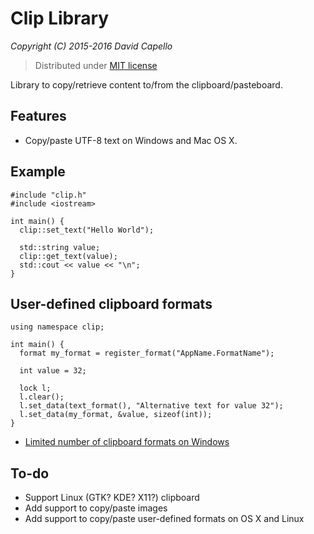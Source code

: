 # Clip Library
*Copyright (C) 2015-2016 David Capello*

> Distributed under [MIT license](LICENSE.txt)

Library to copy/retrieve content to/from the clipboard/pasteboard.

## Features

* Copy/paste UTF-8 text on Windows and Mac OS X.

## Example

    #include "clip.h"
    #include <iostream>

    int main() {
      clip::set_text("Hello World");

      std::string value;
      clip::get_text(value);
      std::cout << value << "\n";
    }

## User-defined clipboard formats

    using namespace clip;

    int main() {
      format my_format = register_format("AppName.FormatName");

      int value = 32;

      lock l;
      l.clear();
      l.set_data(text_format(), "Alternative text for value 32");
      l.set_data(my_format, &value, sizeof(int));
    }

* [Limited number of clipboard formats on Windows](http://blogs.msdn.com/b/oldnewthing/archive/2015/03/19/10601208.aspx)

## To-do

* Support Linux (GTK? KDE? X11?) clipboard
* Add support to copy/paste images
* Add support to copy/paste user-defined formats on OS X and Linux
